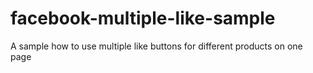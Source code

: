 facebook-multiple-like-sample
=============================

A sample how to use multiple like buttons for different products on one page